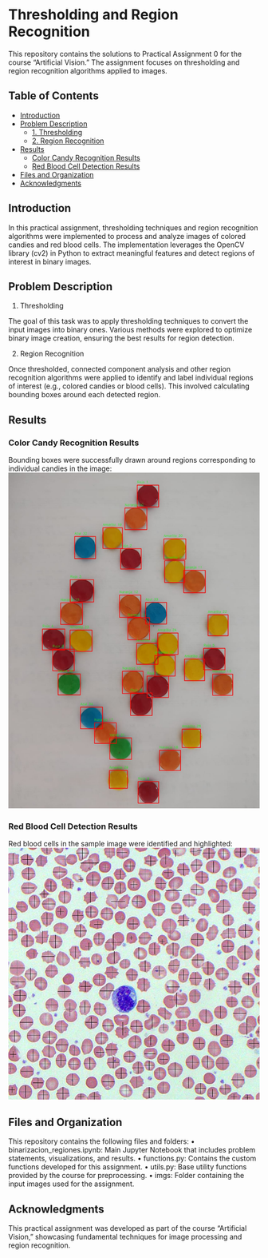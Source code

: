 # Thresholding and Region Recognition

This repository contains the solutions to Practical Assignment 0 for the course “Artificial Vision.” The assignment focuses on thresholding and region recognition algorithms applied to images.

## Table of Contents
- [Introduction](#Introduction)
- [Problem Description](#Problem-Description)
  - [1. Thresholding](#Thresholding)
  - [2. Region Recognition](#Region-Recognition)
- [Results](#Results)
  - [Color Candy Recognition Results](#Color-Candy-Recognition-Results)
  - [Red Blood Cell Detection Results](#Red-Blood-Cell-Detection-Results)
- [Files and Organization](#Files-and-Organization)
- [Acknowledgments](#Acknowledgements)

## Introduction

In this practical assignment, thresholding techniques and region recognition algorithms were implemented to process and analyze images of colored candies and red blood cells. The implementation leverages the OpenCV library (cv2) in Python to extract meaningful features and detect regions of interest in binary images.

## Problem Description

1. Thresholding

The goal of this task was to apply thresholding techniques to convert the input images into binary ones. Various methods were explored to optimize binary image creation, ensuring the best results for region detection.

2. Region Recognition

Once thresholded, connected component analysis and other region recognition algorithms were applied to identify and label individual regions of interest (e.g., colored candies or blood cells). This involved calculating bounding boxes around each detected region.

## Results

### Color Candy Recognition Results

Bounding boxes were successfully drawn around regions corresponding to individual candies in the image:
![Confites detectados](imgs/outputs/boxed_3.jpg)

### Red Blood Cell Detection Results

Red blood cells in the sample image were identified and highlighted:
![Células rojas detectadas](imgs/outputs/red_blood_cells_detected_1.jpg)

## Files and Organization

This repository contains the following files and folders:
	•	binarizacion_regiones.ipynb: Main Jupyter Notebook that includes problem statements, visualizations, and results.
	•	functions.py: Contains the custom functions developed for this assignment.
	•	utils.py: Base utility functions provided by the course for preprocessing.
	•	imgs: Folder containing the input images used for the assignment.

## Acknowledgments

This practical assignment was developed as part of the course “Artificial Vision,” showcasing fundamental techniques for image processing and region recognition.
